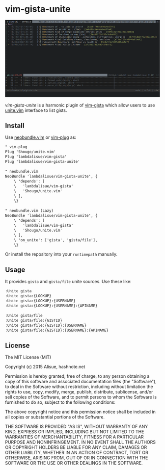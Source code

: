 vim-gista-unite
===============================================================================

![Screenshot](img/screenshot.png)

*vim-gista-unite* is a harmonic plugin of [vim-gista](https://github.com/lambdalisue/vim-gista) which allow users to use [unite.vim](https://github.com/Shougo/unite.vim) interface to list gists.

Install
-------------------------------------------------------------------------------
Use [neobundle.vim](https://github.com/Shougo/neobundle.vim) or [vim-plug](https://github.com/junegunn/vim-plug) as:

```vim
" vim-plug
Plug 'Shougo/unite.vim'
Plug 'lambdalisue/vim-gista'
Plug 'lambdalisue/vim-gista-unite'

" neobundle.vim
NeoBundle 'lambdalisue/vim-gista-unite', {
    \ 'depends': [
    \   'lambdalisue/vim-gista'
    \   'Shougo/unite.vim'
    \ ],
    \}

" neobundle.vim (Lazy)
NeoBundle 'lambdalisue/vim-gista-unite', {
    \ 'depends': [
    \   'lambdalisue/vim-gista'
    \   'Shougo/unite.vim'
    \ ],
    \ 'on_unite': ['gista', 'gista/file'],
    \}
```

Or install the repository into your `runtimepath` manually.


Usage
-------------------------------------------------------------------------------
It provides `gista` and `gista/file` unite sources. Use these like:

```
:Unite gista
:Unite gista:{LOOKUP}
:Unite gista:{LOOKUP}:{USERNAME}
:Unite gista:{LOOKUP}:{USERNAME}:{APINAME}

:Unite gista/file
:Unite gista/file:{GISTID}
:Unite gista/file:{GISTID}:{USERNAME}
:Unite gista/file:{GISTID}:{USERNAME}:{APINAME}
```

License
-------------------------------------------------------------------------------
The MIT License (MIT)

Copyright (c) 2015 Alisue, hashnote.net

Permission is hereby granted, free of charge, to any person obtaining a copy
of this software and associated documentation files (the "Software"), to deal
in the Software without restriction, including without limitation the rights
to use, copy, modify, merge, publish, distribute, sublicense, and/or sell
copies of the Software, and to permit persons to whom the Software is
furnished to do so, subject to the following conditions:

The above copyright notice and this permission notice shall be included in
all copies or substantial portions of the Software.

THE SOFTWARE IS PROVIDED "AS IS", WITHOUT WARRANTY OF ANY KIND, EXPRESS OR
IMPLIED, INCLUDING BUT NOT LIMITED TO THE WARRANTIES OF MERCHANTABILITY,
FITNESS FOR A PARTICULAR PURPOSE AND NONINFRINGEMENT. IN NO EVENT SHALL THE
AUTHORS OR COPYRIGHT HOLDERS BE LIABLE FOR ANY CLAIM, DAMAGES OR OTHER
LIABILITY, WHETHER IN AN ACTION OF CONTRACT, TORT OR OTHERWISE, ARISING FROM,
OUT OF OR IN CONNECTION WITH THE SOFTWARE OR THE USE OR OTHER DEALINGS IN
THE SOFTWARE.
